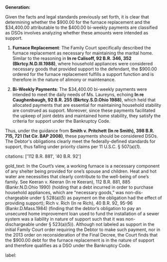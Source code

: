 **Generation:**

Given the facts and legal standards previously set forth, it is clear that determining whether the $900.00 for the furnace replacement and the $34,400.00 attributable to the $400.00 bi-weekly payments are classified as DSOs involves analyzing whether these amounts were intended as support.

1. **Furnace Replacement**:
The Family Court specifically described the furnace replacement as necessary for maintaining the marital home. Similar to the reasoning in **In re Calisoff, 92 B.R. 346, 352 (Bkrtcy.N.D.Ill.1988)**, where household appliances were considered necessary goods that provided support to the defendant, the $900.00 ordered for the furnace replacement fulfills a support function and is therefore in the nature of alimony or maintenance.

2. **Bi-Weekly Payments**:
The $34,400.00 bi-weekly payments were intended to meet the daily needs of Ms. Laureyns, echoing **In re Caughenbaugh, 92 B.R. 255 (Bkrtcy.S.D.Ohio 1988)**, which held that allocated payments that are essential for maintaining household stability are construed as support. Moreover, since these payments facilitated the upkeep of joint debts and maintained home stability, they satisfy the criteria for support under the Bankruptcy Code.

Thus, under the guidance from **Smith v. Pritchett (In re Smith), 398 B.R. 715, 721 (1st Cir. BAP 2008)**, these payments should be considered DSOs. The Debtor's obligations clearly meet the federally-defined standards for support, thus falling under priority claims per 11 U.S.C. § 507(a)(1).

citations: ['112 B.R. 881', '40 B.R. 92']

gold_text: In the Court’s view, a working furnace is a necessary component of any shelter being provided for one’s spouse and children. Heat and hot water are necessities that clearly contribute to the well-being of one’s family. See Keeran v. Keeran (In re Keeran), 112 B.R. 881, 885 (Bankr.N.D.Ohio 1990) (holding that a debt incurred in order to purchase household appliances, which are “necessary goods,” was non-dis-chargeable under § 528(a)(5) as payment on the obligation had the effect of providing support); Rich v. Rich (In re Rich), 40 B.R. 92, 95-96 (Bankr.D.Mass.1984) (finding that the debtor’s obligation to pay an unsecured home improvement loan used to fund the installation of a sewer system was a liability in nature of support such that it was non-dischargeable under § 523(a)(5)). Although not labeled as support in the initial Family Court order requiring the Debtor to make such payment, nor in the 2013 order on reconsideration of the Final Decree, the Court finds that the $900.00 debt for the furnace replacement is in the nature of support and therefore qualifies as a DSO under the Bankruptcy Code.

label: 